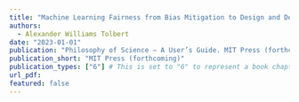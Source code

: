 ```yaml
---
title: "Machine Learning Fairness from Bias Mitigation to Design and Deployment"
authors:
  - Alexander Williams Tolbert
date: "2023-01-01"
publication: "Philosophy of Science – A User’s Guide. MIT Press (forthcoming)"
publication_short: "MIT Press (forthcoming)"
publication_types: ["6"] # This is set to "6" to represent a book chapter
url_pdf:  
featured: false
---
```

